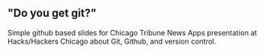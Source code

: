 "Do you get git?"
-----------------

Simple github based slides for Chicago Tribune News Apps presentation at
Hacks/Hackers Chicago about Git, Github, and version control.
